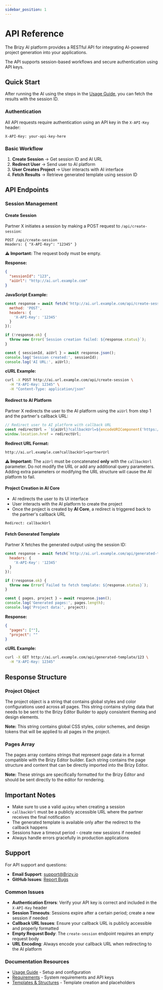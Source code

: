 ```yaml
---
sidebar_position: 1
---
```


# API Reference

The Brizy AI platform provides a RESTful API for integrating AI-powered project generation into your applications. 

The API supports session-based workflows and secure authentication using API keys.

## Quick Start

After running the AI using the steps in the [Usage Guide](../getting-started/usage.md), you can fetch the results with the session ID.

### Authentication

All API requests require authentication using an API key in the `X-API-Key` header:

```http
X-API-Key: your-api-key-here
```

### Basic Workflow

1. **Create Session** → Get session ID and AI URL
2. **Redirect User** → Send user to AI platform
3. **User Creates Project** → User interacts with AI interface
4. **Fetch Results** → Retrieve generated template using session ID

## API Endpoints

### Session Management

#### Create Session

Partner X initiates a session by making a POST request to `/api/create-session`:

```http
POST /api/create-session
Headers: { "X-API-Key": "12345" }
```

**⚠️ Important:** The request body must be empty.

**Response:**
```json
{ 
  "sessionId": "123", 
  "aiUrl": "http://ai.url.example.com"
}
```

**JavaScript Example:**
```javascript
const response = await fetch('http://ai.url.example.com/api/create-session', {
  method: 'POST',
  headers: {
    'X-API-Key': '12345'
  }
});

if (!response.ok) {
  throw new Error(`Session creation failed: ${response.status}`);
}

const { sessionId, aiUrl } = await response.json();
console.log('Session created:', sessionId);
console.log('AI URL:', aiUrl);
```

**cURL Example:**
```bash
curl -X POST http://ai.url.example.com/api/create-session \
  -H "X-API-Key: 12345" \
  -H "Content-Type: application/json"
```

#### Redirect to AI Platform

Partner X redirects the user to the AI platform using the `aiUrl` from step 1 and the partner's callback URL:

```javascript
// Redirect user to AI platform with callback URL
const redirectUrl = `${aiUrl}?callbackUrl=${encodeURIComponent('https://your-app.com/callback')}`;
window.location.href = redirectUrl;
```

**Redirect URL Format:**
```
http://ai.url.example.com?callbackUrl=partnerUrl
```

**⚠️ Important:** The `aiUrl` must be concatenated **only** with the `callbackUrl` parameter. Do not modify the URL or add any additional query parameters. Adding extra parameters or modifying the URL structure will cause the AI platform to fail.

#### Project Creation in AI Core

- AI redirects the user to its UI interface
- User interacts with the AI platform to create the project
- Once the project is created by **AI Core**, a redirect is triggered back to the partner's callback URL

```
Redirect: callbackUrl
```

#### Fetch Generated Template

Partner X fetches the generated output using the session ID:

```javascript
const response = await fetch(`http://ai.url.example.com/api/generated-template/${sessionId}`, {
  headers: {
    'X-API-Key': '12345'
  }
});

if (!response.ok) {
  throw new Error(`Failed to fetch template: ${response.status}`);
}

const { pages, project } = await response.json();
console.log('Generated pages:', pages.length);
console.log('Project data:', project);
```

**Response:**
```json
{
  "pages": [""],
  "project": ""
}
```

**cURL Example:**
```bash
curl -X GET http://ai.url.example.com/api/generated-template/123 \
  -H "X-API-Key: 12345"
```

## Response Structure

### Project Object
The project object is a string that contains global styles and color configurations used across all pages. This string contains styling data that needs to be sent to the Brizy Editor Builder to apply consistent theming and design elements.

**Note:** This string contains global CSS styles, color schemes, and design tokens that will be applied to all pages in the project.

### Pages Array
The pages array contains strings that represent page data in a format compatible with the Brizy Editor builder. Each string contains the page structure and content that can be directly imported into the Brizy Editor.

**Note:** These strings are specifically formatted for the Brizy Editor and should be sent directly to the editor for rendering.

## Important Notes

- Make sure to use a valid `apiKey` when creating a session
- `callbackUrl` must be a publicly accessible URL where the partner receives the final notification
- The generated template is available only after the redirect to the callback happens
- Sessions have a timeout period - create new sessions if needed
- Always handle errors gracefully in production applications

## Support

For API support and questions:

- **Email Support**: [support@Brizy.io](mailto:support@Brizy.io)
- **GitHub Issues**: [Report Bugs](https://github.com/EasyBrizy/Brizy-Local-Editor/issues)

### Common Issues

- **Authentication Errors**: Verify your API key is correct and included in the `X-API-Key` header
- **Session Timeouts**: Sessions expire after a certain period; create a new session if needed
- **Callback URL Issues**: Ensure your callback URL is publicly accessible and properly formatted
- **Empty Request Body**: The `create-session` endpoint requires an empty request body
- **URL Encoding**: Always encode your callback URL when redirecting to the AI platform

### Documentation Resources

- [Usage Guide](../getting-started/usage.md) - Setup and configuration
- [Requirements](../getting-started/requirements.md) - System requirements and API keys
- [Templates & Structures](./templates-structures.md) - Template creation and placeholders
